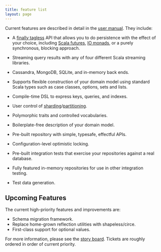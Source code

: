 ```yaml
---
title: feature list
layout: page
---
```


Current features are described in detail in the [user manual](manual). They include:

- A [finally tagless](https://pchiusano.github.io/2014-05-20/scala-gadts.html) API that allows you
  to do persistence with the effect of your choice, including [Scala
  futures](http://docs.scala-lang.org/overviews/core/futures.html), [IO
  monads](https://github.com/typelevel/cats-effect), or a purely synchronous, blocking approach.
- Streaming query results with any of four different Scala streaming libraries.
- Cassandra, MongoDB, SQLite, and in-memory back ends.

- Supports flexible construction of your domain model using standard
  Scala types such as case classes, options, sets and lists.
- Compile-time DSL to express keys, queries, and indexes.
- User control of [sharding](https://docs.mongodb.com/manual/sharding/#shard-keys)/[partitioning](https://docs.datastax.com/en/cql/3.1/cql/cql_reference/refCompositePk.html).
- Polymorphic traits and controlled vocabularies.
- Boilerplate-free description of your domain model.

- Pre-built repository with simple, typesafe, effectful APIs.
- Configuration-level optimistic locking.
- Pre-built integration tests that exercise your repositories
  against a real database.
- Fully featured in-memory repositories for use in other integration
  testing.
- Test data generation.

## Upcoming Features

The current high-priority features and improvements are:

- Schema migration framework.
- Replace home-grown reflection utilities with shapeless/circe.
- First-class support for optional values.

For more information, please see the [story
board](https://www.pivotaltracker.com/n/projects/1231978). Tickets are
roughly ordered in order of current priority.
